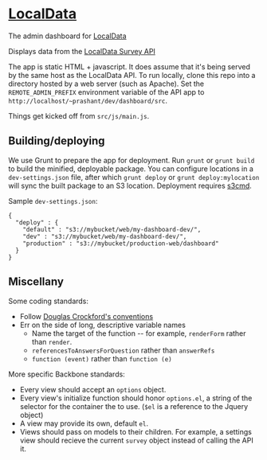 # [LocalData](http://localdata.com)
The admin dashboard for [LocalData](http://localdata.com)

Displays data from the [LocalData Survey API](https://github.com/LocalData/localdata-api)

The app is static HTML + javascript. It does assume that it's being
served by the same host as the LocalData API. To run locally, clone this repo
into a directory hosted by a web server (such as Apache). Set the
`REMOTE_ADMIN_PREFIX` environment variable of the API app to
`http://localhost/~prashant/dev/dashboard/src`.

Things get kicked off from `src/js/main.js`.

## Building/deploying

We use Grunt to prepare the app for deployment. Run `grunt` or `grunt build` to build the minified, deployable package. You can configure locations in a `dev-settings.json` file, after which `grunt deploy` or `grunt deploy:mylocation` will sync the built package to an S3 location. Deployment requires [s3cmd](http://s3tools.org/s3cmd).

Sample `dev-settings.json`:

```
{
  "deploy" : {
    "default" : "s3://mybucket/web/my-dashboard-dev/",
    "dev" : "s3://mybucket/web/my-dashboard-dev/",
    "production" : "s3://mybucket/production-web/dashboard"
  }
}
```

## Miscellany
Some coding standards:

* Follow [Douglas Crockford's conventions](http://javascript.crockford.com/code.html)
* Err on the side of long, descriptive variable names
  * Name the target of the function -- for example, `renderForm` rather than `render`.
  * `referencesToAnswersForQuestion` rather than `answerRefs` 
  * `function (event)` rather than `function (e)` 

More specific Backbone standards:

* Every view should accept an `options` object.
* Every view's initialize function should honor `options.el`, a string of the 
selector for the container the to use. (`$el` is a reference to the Jquery object)
* A view may provide its own, default `el`. 
* Views should pass on models to their children. For example, a settings view 
should recieve the current `survey` object instead of calling the API it.
